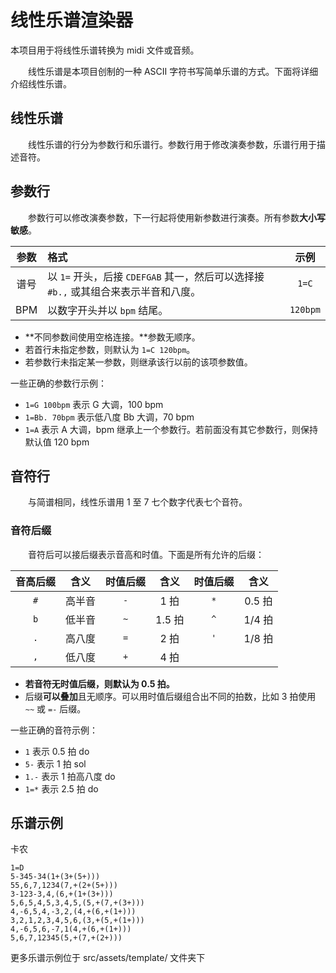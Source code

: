 # 线性乐谱渲染器
本项目用于将线性乐谱转换为 midi 文件或音频。

&emsp;&emsp;线性乐谱是本项目创制的一种 ASCII 字符书写简单乐谱的方式。下面将详细介绍线性乐谱。

## 线性乐谱
&emsp;&emsp;线性乐谱的行分为参数行和乐谱行。参数行用于修改演奏参数，乐谱行用于描述音符。

## 参数行
&emsp;&emsp;参数行可以修改演奏参数，下一行起将使用新参数进行演奏。所有参数**大小写敏感**。

| 参数 | 格式 | 示例 |
| :--: | :-- | :--: |
| 谱号 | 以 `1=` 开头，后接 `CDEFGAB` 其一，然后可以选择接 `#b.,` 或其组合来表示半音和八度。| `1=C` |
| BPM | 以数字开头并以 `bpm` 结尾。| `120bpm` |

- **不同参数间使用空格连接。**参数无顺序。
- 若首行未指定参数，则默认为 `1=C 120bpm`。
- 若参数行未指定某一参数，则继承该行以前的该项参数值。

一些正确的参数行示例：
- `1=G 100bpm` 表示 G 大调，100 bpm
- `1=Bb. 70bpm` 表示低八度 Bb 大调，70 bpm
- `1=A` 表示 A 大调，bpm 继承上一个参数行。若前面没有其它参数行，则保持默认值 120 bpm

## 音符行
&emsp;&emsp;与简谱相同，线性乐谱用 1 至 7 七个数字代表七个音符。

### 音符后缀
&emsp;&emsp;音符后可以接后缀表示音高和时值。下面是所有允许的后缀：

| 音高后缀 | 含义 | 时值后缀 | 含义 | 时值后缀 | 含义 |
| :--: | :--: | :--: | :--: | :--: | :--: |
| `#` | 高半音 | `-` | 1 拍 | `*` | 0.5 拍 |
| `b` | 低半音 | `~` | 1.5 拍 | `^` | 1/4 拍 |
| `.` | 高八度 | `=` | 2 拍 | `'` | 1/8 拍 |
| `,` | 低八度 | `+` | 4 拍 |

- **若音符无时值后缀，则默认为 0.5 拍。**
- 后缀**可以叠加**且无顺序。可以用时值后缀组合出不同的拍数，比如 3 拍使用 `~~` 或 `=-` 后缀。

一些正确的音符示例：
- `1` 表示 0.5 拍 do
- `5-` 表示 1 拍 sol
- `1.-` 表示 1 拍高八度 do
- `1=*` 表示 2.5 拍 do

## 乐谱示例
卡农
```
1=D
5-345-34(1+(3+(5+)))
55,6,7,1234(7,+(2+(5+)))
3-123-3,4,(6,+(1+(3+)))
5,6,5,4,5,3,4,5,(5,+(7,+(3+)))
4,-6,5,4,-3,2,(4,+(6,+(1+)))
3,2,1,2,3,4,5,6,(3,+(5,+(1+)))
4,-6,5,6,-7,1(4,+(6,+(1+)))
5,6,7,12345(5,+(7,+(2+)))
```
更多乐谱示例位于 src/assets/template/ 文件夹下
